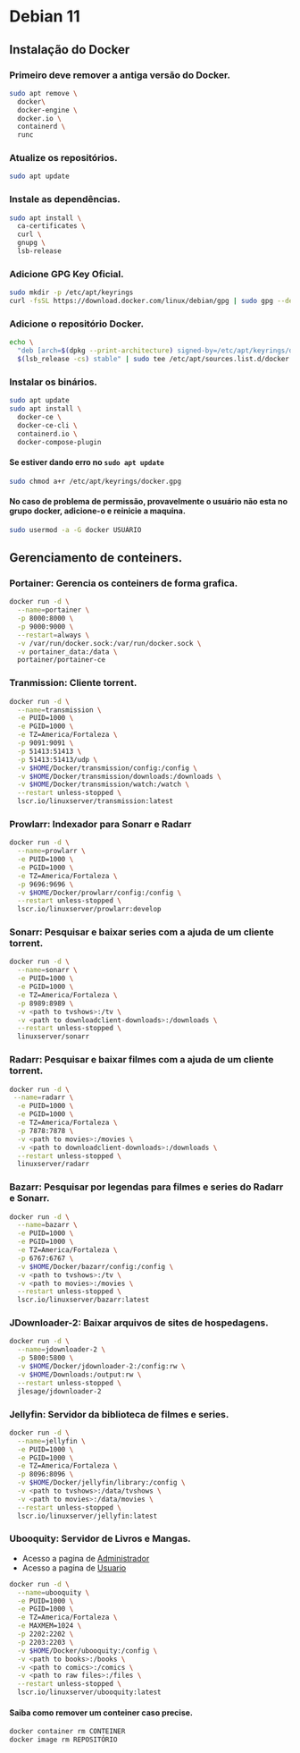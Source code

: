 # Debian 11
## Instalação do Docker
### Primeiro deve remover a antiga versão do Docker.
```bash
sudo apt remove \
  docker\
  docker-engine \
  docker.io \
  containerd \
  runc
```
### Atualize os repositórios.
```bash
sudo apt update
```
### Instale as dependências.
```bash
sudo apt install \
  ca-certificates \
  curl \
  gnupg \
  lsb-release
```
### Adicione GPG Key Oficial.
```bash
sudo mkdir -p /etc/apt/keyrings
curl -fsSL https://download.docker.com/linux/debian/gpg | sudo gpg --dearmor -o /etc/apt/keyrings/docker.gpg
```
### Adicione o repositório Docker.
```bash
echo \
  "deb [arch=$(dpkg --print-architecture) signed-by=/etc/apt/keyrings/docker.gpg] https://download.docker.com/linux/debian \
  $(lsb_release -cs) stable" | sudo tee /etc/apt/sources.list.d/docker.list > /dev/null
```
### Instalar os binários.
```bash
sudo apt update
sudo apt install \
  docker-ce \
  docker-ce-cli \
  containerd.io \
  docker-compose-plugin
```
#### Se estiver dando erro no `sudo apt update`
```bash
sudo chmod a+r /etc/apt/keyrings/docker.gpg
```
#### No caso de problema de permissão, provavelmente o usuário não esta no grupo docker, adicione-o e reinicie a maquina.
```bash
sudo usermod -a -G docker USUÁRIO
```
## Gerenciamento de conteiners.
### Portainer: Gerencia os conteiners de forma grafica.
```bash
docker run -d \
  --name=portainer \
  -p 8000:8000 \
  -p 9000:9000 \
  --restart=always \
  -v /var/run/docker.sock:/var/run/docker.sock \
  -v portainer_data:/data \
  portainer/portainer-ce
```
### Tranmission: Cliente torrent.
```bash
docker run -d \
  --name=transmission \
  -e PUID=1000 \
  -e PGID=1000 \
  -e TZ=America/Fortaleza \
  -p 9091:9091 \
  -p 51413:51413 \
  -p 51413:51413/udp \
  -v $HOME/Docker/transmission/config:/config \
  -v $HOME/Docker/transmission/downloads:/downloads \
  -v $HOME/Docker/transmission/watch:/watch \
  --restart unless-stopped \
  lscr.io/linuxserver/transmission:latest
```
### Prowlarr: Indexador para Sonarr e Radarr
```bash
docker run -d \
  --name=prowlarr \
  -e PUID=1000 \
  -e PGID=1000 \
  -e TZ=America/Fortaleza \
  -p 9696:9696 \
  -v $HOME/Docker/prowlarr/config:/config \
  --restart unless-stopped \
  lscr.io/linuxserver/prowlarr:develop
```
### Sonarr: Pesquisar e baixar series com a ajuda de um cliente torrent.
```bash
docker run -d \
  --name=sonarr \
  -e PUID=1000 \
  -e PGID=1000 \
  -e TZ=America/Fortaleza \
  -p 8989:8989 \
  -v <path to tvshows>:/tv \
  -v <path to downloadclient-downloads>:/downloads \
  --restart unless-stopped \
  linuxserver/sonarr
```
### Radarr: Pesquisar e baixar filmes com a ajuda de um cliente torrent.
```bash
docker run -d \
 --name=radarr \
  -e PUID=1000 \
  -e PGID=1000 \
  -e TZ=America/Fortaleza \
  -p 7878:7878 \
  -v <path to movies>:/movies \
  -v <path to downloadclient-downloads>:/downloads \
  --restart unless-stopped \
  linuxserver/radarr
```
### Bazarr: Pesquisar por legendas para filmes e series do Radarr e Sonarr.
```bash
docker run -d \
  --name=bazarr \
  -e PUID=1000 \
  -e PGID=1000 \
  -e TZ=America/Fortaleza \
  -p 6767:6767 \
  -v $HOME/Docker/bazarr/config:/config \
  -v <path to tvshows>:/tv \
  -v <path to movies>:/movies \
  --restart unless-stopped \
  lscr.io/linuxserver/bazarr:latest
```
### JDownloader-2: Baixar arquivos de sites de hospedagens.
```bash
docker run -d \
  --name=jdownloader-2 \
  -p 5800:5800 \
  -v $HOME/Docker/jdownloader-2:/config:rw \
  -v $HOME/Downloads:/output:rw \
  --restart unless-stopped \
  jlesage/jdownloader-2
```
### Jellyfin: Servidor da biblioteca de filmes e series.
```bash
docker run -d \
  --name=jellyfin \
  -e PUID=1000 \
  -e PGID=1000 \
  -e TZ=America/Fortaleza \
  -p 8096:8096 \
  -v $HOME/Docker/jellyfin/library:/config \
  -v <path to tvshows>:/data/tvshows \
  -v <path to movies>:/data/movies \
  --restart unless-stopped \
  lscr.io/linuxserver/jellyfin:latest
```
### Ubooquity: Servidor de Livros e Mangas.
- Acesso a pagina de [Administrador](http://localhost:2203/ubooquity/admin)
- Acesso a pagina de [Usuario](http://localhost:2202/ubooquity)
```bash
docker run -d \
  --name=ubooquity \
  -e PUID=1000 \
  -e PGID=1000 \
  -e TZ=America/Fortaleza \
  -e MAXMEM=1024 \
  -p 2202:2202 \
  -p 2203:2203 \
  -v $HOME/Docker/ubooquity:/config \
  -v <path to books>:/books \
  -v <path to comics>:/comics \
  -v <path to raw files>:/files \
  --restart unless-stopped \
  lscr.io/linuxserver/ubooquity:latest
```
#### Saiba como remover um conteiner caso precise.
```bash
docker container rm CONTEINER
docker image rm REPOSITÓRIO
```

